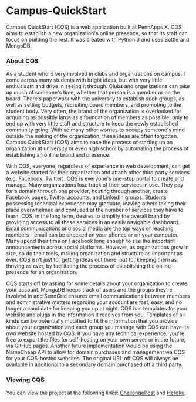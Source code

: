# Campus-QuickStart

Campus QuickStart (CQS) is a web application built at PennApps X. CQS aims to establish a new organization's online presence, so that its staff can focus on building the rest. It was created with Python 3 and uses Bottle and MongoDB.

### About CQS

As a student who is very involved in clubs and organizations on campus, I come across many students with bright ideas, but with very little enthusiasm and drive in seeing it through. Clubs and organizations can take up much of someone's time, whether that person is a member or on the board. There's paperwork with the university to establish such groups, as well as setting budgets, recruiting board members, and promoting to the student body. Very often, the brand of the organization is overlooked for acquiring as possibly large as a foundation of members as possible, only to end up with very little staff and structure to keep the newly established community going. With so many other worries to occupy someone's mind outside the making of the organization, these ideas are often forgotten. Campus QuickStart (CQS) aims to ease the process of starting up an organization at university or even high school by automating the process of establishing an online brand and presence.

With CQS, everyone, regardless of experience in web development, can get a website started for their organization and attach other third party services (e.g. Facebook, Twitter). CQS is everyone's one-stop portal to create and manage. Many organizations lose track of their services in use. They pay for a domain through one provider, hosting through another, create Facebook pages, Twitter accounts, and LinkedIn groups. Students possessing technical experience may graduate, leaving others taking their place overwhelmed and confused at the number of services they have to learn. CQS, in the long term, desires to simplify the overall brand by providing access to all these services in an easily navigable dashboard. Email communications and social media are the top ways of reaching members - email can be checked on your phones or on your computer. Many spend their time on Facebook long enough to see the important announcements across social platforms. However, as organizations grow in size, so do their tools, making organization and structure as important as ever. CQS isn't just for getting ideas out there, but for keeping them as thriving as ever, by facilitating the process of establishing the online presence for an organization.

CQS starts off by asking for some details about your organization to create your account. MongoDB keeps track of users and the groups they're involved in and SendGrid ensures email communications between members and administrative matters regarding your account are fast, easy, and no longer a candidate for keeping you up at night. CQS has templates for your website and plugs in the information it receives from you. Templates of all kinds can be potentially modified to fit the information that you provide about your organization and each group you manage with CQS can have its own website hosted by CQS. If you have any technical experience, you're free to export the files for self-hosting on your own server or in the future, via GitHub pages. Another future implementation would be using the NameCheap API to allow for domain purchases and management via CQS for your CQS-hosted websites. The original URL off CQS will always be available in additional to a secondary domain purchased off a third party.

### Viewing CQS
You can view the project at the following links: [ChallengePost](http://challengepost.com/software/campus-quickstart-czxhp) and [Heroku](http://campusqs14.herokuapp.com/).
